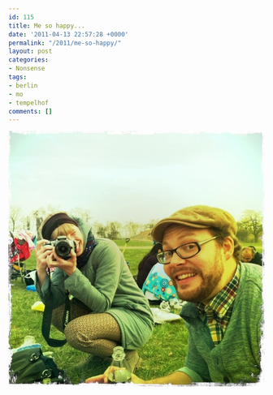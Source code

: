 ```yaml
---
id: 115
title: Me so happy...
date: '2011-04-13 22:57:28 +0000'
permalink: "/2011/me-so-happy/"
layout: post
categories:
- Nonsense
tags:
- berlin
- mo
- tempelhof
comments: []
---
```

![](</files/2011/04/IMG_0211.jpg> "mo")